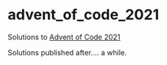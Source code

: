 # advent_of_code_2021
Solutions to [Advent of Code 2021](https://adventofcode.com/2021)

Solutions published after.... a while.
